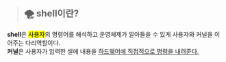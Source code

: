>## 🌪 shell이란?

<p> <strong>shell</strong>은 <mark>사용자</mark>의 명령어를 해석하고 운영체제가 알아들을 수 있게 사용자와 커널을 이어주는 다리역할이다.<br>
<strong>커널</strong>은 사용자가 입력한 셀에 내용을 <u>하드웨어에 직접적으로 명령을 내려준다.</u></p>


